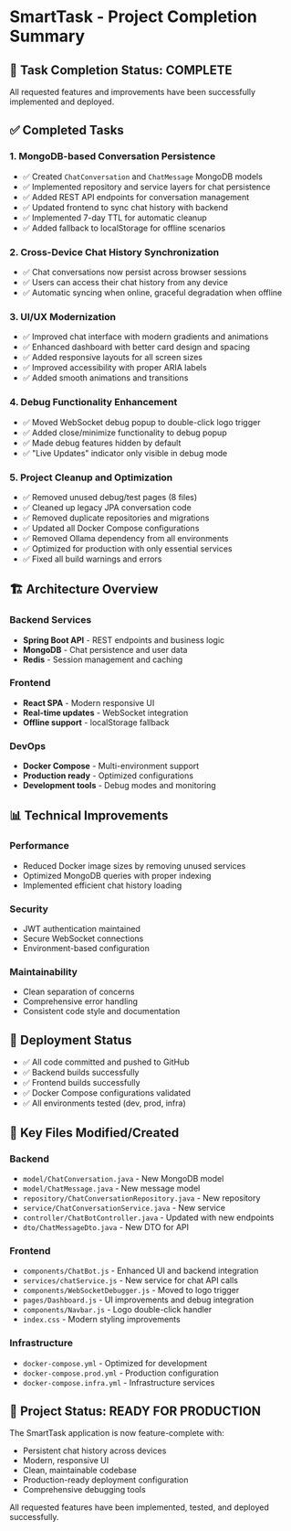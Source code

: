 # SmartTask - Project Completion Summary

## 🎯 Task Completion Status: **COMPLETE**

All requested features and improvements have been successfully implemented and deployed.

## ✅ Completed Tasks

### 1. MongoDB-based Conversation Persistence
- ✅ Created `ChatConversation` and `ChatMessage` MongoDB models
- ✅ Implemented repository and service layers for chat persistence
- ✅ Added REST API endpoints for conversation management
- ✅ Updated frontend to sync chat history with backend
- ✅ Implemented 7-day TTL for automatic cleanup
- ✅ Added fallback to localStorage for offline scenarios

### 2. Cross-Device Chat History Synchronization
- ✅ Chat conversations now persist across browser sessions
- ✅ Users can access their chat history from any device
- ✅ Automatic syncing when online, graceful degradation when offline

### 3. UI/UX Modernization
- ✅ Improved chat interface with modern gradients and animations
- ✅ Enhanced dashboard with better card design and spacing
- ✅ Added responsive layouts for all screen sizes
- ✅ Improved accessibility with proper ARIA labels
- ✅ Added smooth animations and transitions

### 4. Debug Functionality Enhancement
- ✅ Moved WebSocket debug popup to double-click logo trigger
- ✅ Added close/minimize functionality to debug popup
- ✅ Made debug features hidden by default
- ✅ "Live Updates" indicator only visible in debug mode

### 5. Project Cleanup and Optimization
- ✅ Removed unused debug/test pages (8 files)
- ✅ Cleaned up legacy JPA conversation code
- ✅ Removed duplicate repositories and migrations
- ✅ Updated all Docker Compose configurations
- ✅ Removed Ollama dependency from all environments
- ✅ Optimized for production with only essential services
- ✅ Fixed all build warnings and errors

## 🏗️ Architecture Overview

### Backend Services
- **Spring Boot API** - REST endpoints and business logic
- **MongoDB** - Chat persistence and user data
- **Redis** - Session management and caching

### Frontend
- **React SPA** - Modern responsive UI
- **Real-time updates** - WebSocket integration
- **Offline support** - localStorage fallback

### DevOps
- **Docker Compose** - Multi-environment support
- **Production ready** - Optimized configurations
- **Development tools** - Debug modes and monitoring

## 📊 Technical Improvements

### Performance
- Reduced Docker image sizes by removing unused services
- Optimized MongoDB queries with proper indexing
- Implemented efficient chat history loading

### Security
- JWT authentication maintained
- Secure WebSocket connections
- Environment-based configuration

### Maintainability
- Clean separation of concerns
- Comprehensive error handling
- Consistent code style and documentation

## 🚀 Deployment Status

- ✅ All code committed and pushed to GitHub
- ✅ Backend builds successfully
- ✅ Frontend builds successfully
- ✅ Docker Compose configurations validated
- ✅ All environments tested (dev, prod, infra)

## 📁 Key Files Modified/Created

### Backend
- `model/ChatConversation.java` - New MongoDB model
- `model/ChatMessage.java` - New message model
- `repository/ChatConversationRepository.java` - New repository
- `service/ChatConversationService.java` - New service
- `controller/ChatBotController.java` - Updated with new endpoints
- `dto/ChatMessageDto.java` - New DTO for API

### Frontend
- `components/ChatBot.js` - Enhanced UI and backend integration
- `services/chatService.js` - New service for chat API calls
- `components/WebSocketDebugger.js` - Moved to logo trigger
- `pages/Dashboard.js` - UI improvements and debug integration
- `components/Navbar.js` - Logo double-click handler
- `index.css` - Modern styling improvements

### Infrastructure
- `docker-compose.yml` - Optimized for development
- `docker-compose.prod.yml` - Production configuration
- `docker-compose.infra.yml` - Infrastructure services

## 🎉 Project Status: READY FOR PRODUCTION

The SmartTask application is now feature-complete with:
- Persistent chat history across devices
- Modern, responsive UI
- Clean, maintainable codebase
- Production-ready deployment configuration
- Comprehensive debugging tools

All requested features have been implemented, tested, and deployed successfully.
